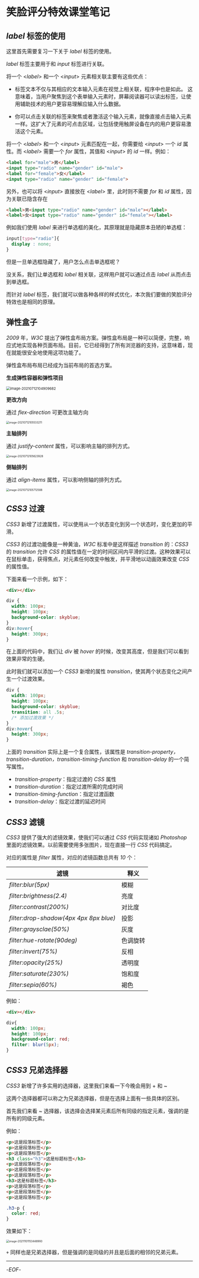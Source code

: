 # 笑脸评分特效课堂笔记



## *label* 标签的使用

这里首先需要复习一下关于 *label* 标签的使用。



*label* 标签主要用于和 *input* 标签进行关联。

将一个 \<*label*> 和一个 \<*input*> 元素相关联主要有这些优点：

- 标签文本不仅与其相应的文本输入元素在视觉上相关联，程序中也是如此。 这意味着，当用户聚焦到这个表单输入元素时，屏幕阅读器可以读出标签，让使用辅助技术的用户更容易理解应输入什么数据。

- 你可以点击关联的标签来聚焦或者激活这个输入元素，就像直接点击输入元素一样。这扩大了元素的可点击区域，让包括使用触屏设备在内的用户更容易激活这个元素。



将一个 \<*label*> 和一个 \<*input*> 元素匹配在一起，你需要给 \<*input*> 一个 *id* 属性。而 \<*label*> 需要一个 *for* 属性，其值和  \<*input*> 的 *id* 一样。例如：

```html
<label for="male">男</label>
<input type="radio" name="gender" id="male">
<label for="female">女</label>
<input type="radio" name="gender" id="female">
```



另外，也可以将 \<*input*> 直接放在 \<*label*> 里，此时则不需要 *for* 和 *id* 属性，因为关联已隐含存在

```html
<label>男<input type="radio" name="gender" id="male"></label>
<label>女<input type="radio" name="gender" id="female"></label>
```



例如我们使用 *label* 来进行单选框的美化，其原理就是隐藏原本丑陋的单选框：

```css
input[type="radio"]{
  display : none;
}
```

但是一旦单选框隐藏了，用户怎么点击单选框呢？

没关系，我们让单选框和 *label* 相关联，这样用户就可以通过点击 *label* 从而点击到单选框。

而针对 *label* 标签，我们就可以做各种各样的样式优化，本次我们要做的笑脸评分特效也是相同的原理。



## 弹性盒子

*2009* 年，*W3C* 提出了弹性盒布局方案。弹性盒布局是一种可以简便，完整，响应式地实现各种页面布局。目前，它已经得到了所有浏览器的支持，这意味着，现在就能很安全地使用这项功能了。



弹性盒布局布局已经成为当前布局的首选方案。



**生成弹性容器和弹性项目**

<img src="https://xiejie-typora.oss-cn-chengdu.aliyuncs.com/2021-09-27-74520.png" alt="image-20210712104909682" style="zoom: 67%;" />

**更改方向**

通过 *flex-direction* 可更改主轴方向

<img src="https://xiejie-typora.oss-cn-chengdu.aliyuncs.com/2021-10-25-12754.png" alt="image-20210712105533211" style="zoom: 50%;" />

**主轴排列**

通过 *justify-content* 属性，可以影响主轴的排列方式。

<img src="https://xiejie-typora.oss-cn-chengdu.aliyuncs.com/2021-10-25-012751.png" alt="image-20210712105623928" style="zoom:50%;" />

**侧轴排列**

通过 *align-items* 属性，可以影响侧轴的排列方式。

<img src="https://xiejie-typora.oss-cn-chengdu.aliyuncs.com/2021-10-25-012753.png" alt="image-20210712105712588" style="zoom:50%;" />



## *CSS3* 过渡

*CSS3* 新增了过渡属性，可以使用从一个状态变化到另一个状态时，变化更加的平滑。

*CSS3* 的过渡功能像是一种黄油，*W3C* 标准中是这样描述 *transition* 的：*CSS3* 的 *transition* 允许 *CSS* 的属性值在一定的时间区间内平滑的过渡。这种效果可以在鼠标单击，获得焦点，对元素任何改变中触发，并平滑地以动画效果改变 *CSS* 的属性值。

下面来看一个示例，如下：

```html
<div></div>
```

```css
div {
  width: 100px;
  height: 100px;
  background-color: skyblue;
}
div:hover{
  height: 300px;
}
```

在上面的代码中，我们让 *div* 被 *hover* 的时候，改变其高度，但是我们可以看到效果非常的生硬。

此时我们就可以添加一个 *CSS3* 新增的属性 *transition*，使其两个状态变化之间产生一个过渡效果。

```css
div {
  width: 100px;
  height: 100px;
  background-color: skyblue;
  transition: all .5s;
  /* 添加过渡效果 */
}
div:hover{
  height: 300px;
}
```



上面的 *transition* 实际上是一个复合属性，该属性是 *transition-property，transition-duration，transition-timing-function* 和 *transition-delay* 的一个简写属性。

- *transition-property*：指定过渡的 *CSS* 属性
- *transition-duration*：指定过渡所需的完成时间
- *transition-timing-function*：指定过渡函数
- *transition-delay*：指定过渡的延迟时间



## *CSS3* 滤镜

*CSS3* 提供了强大的滤镜效果，使我们可以通过 *CSS* 代码实现诸如 *Photoshop* 里面的滤镜效果。以前需要使用多张图片，现在直接一行 *CSS* 代码搞定。



对应的属性是 *filter* 属性，对应的滤镜函数总共有 *10* 个：

| 滤镜                                   | 释义     |
| -------------------------------------- | -------- |
| *filter:blur(5px)*                     | 模糊     |
| *filter:brightness(2.4)*               | 亮度     |
| *filter:contrast(200%)*                | 对比度   |
| *filter:drop-shadow(4px 4px 8px blue)* | 投影     |
| *filter:graysclae(50%)*                | 灰度     |
| *filter:hue-rotate(90deg)*             | 色调旋转 |
| *filter:invert(75%)*                   | 反相     |
| *filter:opacity(25%)*                  | 透明度   |
| *filter:saturate(230%)*                | 饱和度   |
| *filter:sepia(60%)*                    | 褐色     |

例如：

```html
<div></div>
```

```css
div{
  width: 100px;
  height: 100px;
  background-color: red;
  filter: blur(5px);
}
```



## *CSS3* 兄弟选择器

*CSS3* 新增了许多实用的选择器，这里我们来看一下今晚会用到 + 和 ~



这两个选择器都可以称之为兄弟选择器，但是在选择上面有一些具体的区别。

首先我们来看 ~ 选择器，该选择会选择某元素后所有同级的指定元素，强调的是所有的同级元素。

例如：

```html
<p>这是段落标签</p>
<p>这是段落标签</p>
<p>这是段落标签</p>
<h3 class="h3">这是标题标签</h3>
<p>这是段落标签</p>
<p>这是段落标签</p>
<p>这是段落标签</p>
<h3>这是标题标签</h3>
<p>这是段落标签</p>
<p>这是段落标签</p>
<p>这是段落标签</p>
```

```css
.h3~p {
  color: red;
}
```

效果如下：

<img src="https://xiejie-typora.oss-cn-chengdu.aliyuncs.com/2021-11-01-073449.png" alt="image-20211101153448993" style="zoom:50%;" />



`+` 同样也是兄弟选择器，但是强调的是同级的并且是后面的相邻的兄弟元素。



------



-*EOF*-